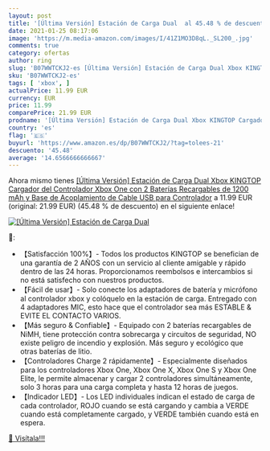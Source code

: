 ```yaml
---
layout: post
title: '[Última Versión] Estación de Carga Dual  al 45.48 % de descuento'
date: 2021-01-25 08:17:06
image: 'https://m.media-amazon.com/images/I/41Z1MO3D8qL._SL200_.jpg'
comments: true
category: ofertas
author: ring
slug: 'B07WWTCKJ2-es [Última Versión] Estación de Carga Dual Xbox KINGTOP...'
sku: 'B07WWTCKJ2-es'
tags: [ 'xbox', ]
actualPrice: 11.99 EUR
currency: EUR
price: 11.99
comparePrice: 21.99 EUR
prodname: '[Última Versión] Estación de Carga Dual Xbox KINGTOP Cargador del Controlador Xbox One con 2 Baterías Recargables de 1200 mAh y Base de Acoplamiento de Cable USB para Controlador'
country: 'es'
flag: '🇪🇸'
buyurl: 'https://www.amazon.es/dp/B07WWTCKJ2/?tag=tolees-21'
descuento: '45.48'
average: '14.6566666666667'
---
```


Ahora mismo tienes [[Última Versión] Estación de Carga Dual Xbox KINGTOP Cargador del Controlador Xbox One con 2 Baterías Recargables de 1200 mAh y Base de Acoplamiento de Cable USB para Controlador](https://www.amazon.es/dp/B07WWTCKJ2/?tag=tolees-21) a 11.99 EUR (original: 21.99 EUR) (45.48 %  de descuento) en el siguiente enlace!

[![[Última Versión] Estación de Carga Dual ](https://m.media-amazon.com/images/I/41Z1MO3D8qL._SL200_.jpg)](https://www.amazon.es/dp/B07WWTCKJ2/?tag=tolees-21)

🔎:

- 【Satisfacción 100%】- Todos los productos KINGTOP se benefician de una garantía de 2 AÑOS con un servicio al cliente amigable y rápido dentro de las 24 horas. Proporcionamos reembolsos e intercambios si no está satisfecho con nuestros productos.
- 【Fácil de usar】- Solo conecte los adaptadores de batería y micrófono al controlador xbox y colóquelo en la estación de carga. Entregado con 4 adaptadores MIC, esto hace que el controlador sea más ESTABLE & EVITE EL CONTACTO VARIOS.
- 【Más seguro & Confiable】- Equipado con 2 baterías recargables de NiMH, tiene protección contra sobrecarga y circuitos de seguridad, NO existe peligro de incendio y explosión. Más seguro y ecológico que otras baterías de litio.
- 【Controladores Charge 2 rápidamente】- Especialmente diseñados para los controladores Xbox One, Xbox One X, Xbox One S y Xbox One Elite, le permite almacenar y cargar 2 controladores simultáneamente, solo 3 horas para una carga completa y hasta 12 horas de juegos.
- 【Indicador LED】- Los LED individuales indican el estado de carga de cada controlador, ROJO cuando se está cargando y cambia a VERDE cuando está completamente cargado, y VERDE también cuando está en espera.

[🛒 Visítala!!!](https://www.amazon.es/dp/B07WWTCKJ2/?tag=tolees-21)
